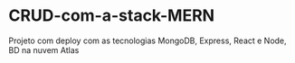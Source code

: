 # CRUD-com-a-stack-MERN
Projeto com deploy com as tecnologias MongoDB, Express, React e Node, BD na nuvem Atlas
